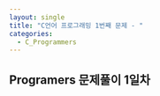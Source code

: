 ```yaml
---
layout: single
title: "C언어 프로그래밍 1번째 문제 - "
categories:
  - C_Programmers
---
```


## Programers 문제풀이 1일차

